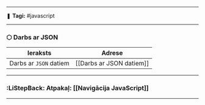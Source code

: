 ___

❚ **Tagi:** #javascript 

---
### ⬡ Darbs ar JSON

|Ieraksts|Adrese|
|---|---|
|Darbs ar `JSON` datiem|[[Darbs ar JSON datiem]]|

---
### :LiStepBack: Atpakaļ: [[Navigācija JavaScript]]

___